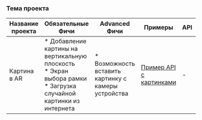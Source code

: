### Тема проекта

|Название проекта|Обязательные Фичи|Advanced Фичи|Примеры|API||Сложность|
|---|---|---|---|---|---|---|
|Картина в AR|* Добавление картины на вертикальную плоскость <br>*  Экран выбора рамки <br>* Загрузка случайной картинки из интернета |* Возможность вставить картинку с камеры устройства |[Пример API с картинками](https://unsplash.com/documentation#get-a-random-photo)    | -|UI:<br>Logic:<br>Backend:|🌶️🌶️ 🌶️🌶️🌶️🌶️🌶️|
